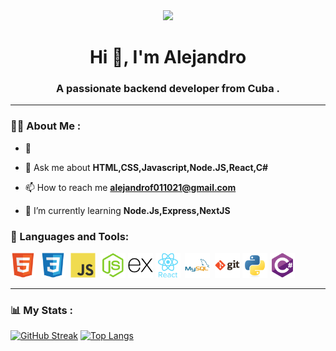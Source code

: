 <div  align="center">
    <img src="https://media.giphy.com/media/YnQWBOGVavTFK/giphy.gif" />
    <h1 align="center">Hi 👋, I'm Alejandro</h1>
    <h3 align="center">A passionate backend developer from Cuba  .</h3>
</div>

---

### 👨‍💻 About Me :

- 📝 
- 💬 Ask me about **HTML,CSS,Javascript,Node.JS,React,C#**

- 📫 How to reach me **alejandrof011021@gmail.com**

- 🌱 I’m currently learning **Node.Js,Express,NextJS**


<div align="left">
    <h3>🔨 Languages and Tools:</h3>
    <div>
        <img src="https://github.com/devicons/devicon/blob/master/icons/html5/html5-original.svg" title="HTML5" alt="HTML" width="40" height="40"/>&nbsp;
        <img src="https://github.com/devicons/devicon/blob/master/icons/css3/css3-original.svg"  title="CSS3" alt="CSS" width="40" height="40"/>&nbsp;
        <img src="https://github.com/devicons/devicon/blob/master/icons/javascript/javascript-original.svg" title="JavaScript" alt="JavaScript" width="40" height="40"/>&nbsp;
        <img src="https://github.com/devicons/devicon/blob/master/icons/nodejs/nodejs-original.svg" title="Nodejs" alt="NodeJs" width="40" height="40"/>
        <img src="https://github.com/devicons/devicon/blob/master/icons/express/express-original.svg" title="Express" alt="Express" width="40" height="40"/>
        <img src="https://github.com/devicons/devicon/blob/master/icons/react/react-original-wordmark.svg" title="React" alt="React" width="40" height="40"/>&nbsp;
        <img src="https://github.com/devicons/devicon/blob/master/icons/mysql/mysql-original-wordmark.svg" title="MySQL"  alt="MySQL" width="40" height="40"/>&nbsp;
        <img src="https://github.com/devicons/devicon/blob/master/icons/git/git-original-wordmark.svg" title="Git" **alt="Git" width="40" height="40"/>
        <img src="https://github.com/devicons/devicon/blob/master/icons/python/python-original.svg" title="Python" **alt="Python" width="40" height="40"/>
        <img src="https://github.com/devicons/devicon/blob/master/icons/csharp/csharp-original.svg" title="C#" **alt="C#" width="40" height="40"/>
      </div>
</div>

---

### 📊 My Stats :

[![GitHub Streak](http://github-readme-streak-stats.herokuapp.com?user=wolfsoul01&theme=onedark)](https://git.io/streak-stats)
[![Top Langs](https://github-readme-stats.vercel.app/api/top-langs/?username=wolfsoul01&theme=tokyonight)](https://github.com/anuraghazra/github-readme-stats)
